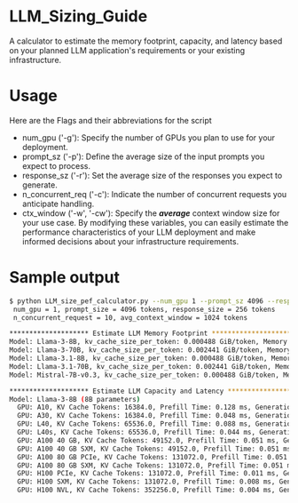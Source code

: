 # LLM_Sizing_Guide
A calculator to estimate the memory footprint, capacity, and latency based on your planned LLM application's requirements or your existing infrastructure.

# Usage
Here are the Flags and their abbreviations for the script
- num_gpu ('-g'): Specify the number of GPUs you plan to use for your deployment.
- prompt_sz ('-p'): Define the average size of the input prompts you expect to process.
- response_sz ('-r'): Set the average size of the responses you expect to generate.
- n_concurrent_req ('-c'): Indicate the number of concurrent requests you anticipate handling.
- ctx_window ('-w', '-cw'): Specify the **_average_** context window size for your use case.
By modifying these variables, you can easily estimate the performance characteristics of your LLM deployment and make informed decisions about your infrastructure requirements.

# Sample output
```bash
$ python LLM_size_pef_calculator.py --num_gpu 1 --prompt_sz 4096 --response_sz 256 --n_concurrent_req 10 --ctx_window 1024
 num_gpu = 1, prompt_size = 4096 tokens, response_size = 256 tokens
 n_concurrent_request = 10, avg_context_window = 1024 tokens

******************** Estimate LLM Memory Footprint ********************
Model: Llama-3-8B, kv_cache_size_per_token: 0.000488 GiB/token, Memory Footprint: 21.00 GB
Model: Llama-3-70B, kv_cache_size_per_token: 0.002441 GiB/token, Memory Footprint: 165.00 GB
Model: Llama-3.1-8B, kv_cache_size_per_token: 0.000488 GiB/token, Memory Footprint: 21.00 GB
Model: Llama-3.1-70B, kv_cache_size_per_token: 0.002441 GiB/token, Memory Footprint: 165.00 GB
Model: Mistral-7B-v0.3, kv_cache_size_per_token: 0.000488 GiB/token, Memory Footprint: 19.00 GB

******************** Estimate LLM Capacity and Latency ********************
Model: Llama-3-8B (8B parameters)
  GPU: A10, KV Cache Tokens: 16384.0, Prefill Time: 0.128 ms, Generation Time: 26.667 ms, Estimated Response Time: 7.4 s
  GPU: A30, KV Cache Tokens: 16384.0, Prefill Time: 0.048 ms, Generation Time: 17.149 ms, Estimated Response Time: 4.6 s
  GPU: L40, KV Cache Tokens: 65536.0, Prefill Time: 0.088 ms, Generation Time: 18.519 ms, Estimated Response Time: 5.1 s
  GPU: L40s, KV Cache Tokens: 65536.0, Prefill Time: 0.044 ms, Generation Time: 18.519 ms, Estimated Response Time: 4.9 s
  GPU: A100 40 GB, KV Cache Tokens: 49152.0, Prefill Time: 0.051 ms, Generation Time: 10.289 ms, Estimated Response Time: 2.8 s
  GPU: A100 40 GB SXM, KV Cache Tokens: 49152.0, Prefill Time: 0.051 ms, Generation Time: 10.289 ms, Estimated Response Time: 2.8 s
  GPU: A100 80 GB PCIe, KV Cache Tokens: 131072.0, Prefill Time: 0.051 ms, Generation Time: 8.269 ms, Estimated Response Time: 2.3 s
  GPU: A100 80 GB SXM, KV Cache Tokens: 131072.0, Prefill Time: 0.051 ms, Generation Time: 7.847 ms, Estimated Response Time: 2.2 s
  GPU: H100 PCIe, KV Cache Tokens: 131072.0, Prefill Time: 0.011 ms, Generation Time: 8.000 ms, Estimated Response Time: 2.1 s
  GPU: H100 SXM, KV Cache Tokens: 131072.0, Prefill Time: 0.008 ms, Generation Time: 4.776 ms, Estimated Response Time: 1.3 s
  GPU: H100 NVL, KV Cache Tokens: 352256.0, Prefill Time: 0.004 ms, Generation Time: 2.051 ms, Estimated Response Time: 0.5 s
```
